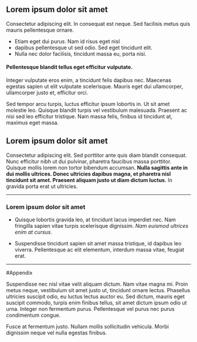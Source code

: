 ## Lorem ipsum dolor sit amet

Consectetur adipiscing elit. In consequat est neque. Sed facilisis metus quis mauris pellentesque ornare. 

* Etiam eget dui purus. Nam id risus eget nisl 
* dapibus pellentesque ut sed odio. Sed eget tincidunt elit.
* Nulla nec dolor facilisis, tincidunt massa eu, porta nisi. 

#### Pellentesque blandit tellus eget efficitur vulputate. 

Integer vulputate eros enim, a tincidunt felis dapibus nec. Maecenas egestas sapien ut elit vulputate scelerisque. Mauris eget dui ullamcorper, ullamcorper justo et, efficitur orci. 

Sed tempor arcu turpis, luctus efficitur ipsum lobortis in. Ut sit amet molestie leo. Quisque blandit turpis vel vestibulum malesuada. Praesent ac nisi sed leo efficitur tristique. Nam massa felis, finibus id tincidunt at, maximus eget massa.

## Lorem ipsum dolor sit amet

Consectetur adipiscing elit. Sed porttitor ante quis diam blandit consequat. Nunc efficitur nibh ut dui pulvinar, pharetra faucibus massa porttitor. Quisque mollis lorem non tortor bibendum accumsan. **Nulla sagittis ante in dui mollis ultrices. Donec ultricies dapibus magna, et pharetra nisl tincidunt sit amet. Praesent aliquam justo ut diam dictum luctus.** In gravida porta erat ut ultricies. 

___

### Lorem ipsum dolor sit amet

* Quisque lobortis gravida leo, at tincidunt lacus imperdiet nec. Nam fringilla sapien vitae turpis scelerisque dignissim. *Nam euismod ultrices enim at cursus.* 

* Suspendisse tincidunt sapien sit amet massa tristique, id dapibus leo viverra. Pellentesque ac elit elementum, interdum massa vitae, feugiat erat.

***

#Appendix

Suspendisse nec nisl vitae velit aliquam dictum. Nam vitae magna mi. Proin metus neque, vestibulum sit amet justo ut, tincidunt ornare lectus. Phasellus ultricies suscipit odio, eu luctus lectus auctor eu. Sed dictum, mauris eget suscipit commodo, turpis enim finibus tellus, sit amet dictum ipsum odio ut urna. Integer non fermentum purus. Pellentesque vel purus nec purus condimentum congue. 

Fusce at fermentum justo. Nullam mollis sollicitudin vehicula. Morbi dignissim neque vel nulla egestas finibus.
